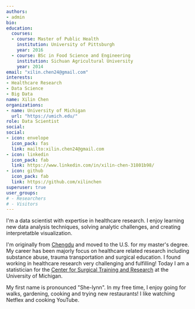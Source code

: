```yaml
---
authors:
- admin
bio: 
education:
  courses:
  - course: Master of Public Health
    institution: University of Pittsburgh
    year: 2016
  - course: BSc in Food Science and Engineering
    institution: Sichuan Agricultural University
    year: 2014
email: "xilin.chen24@gmail.com"
interests:
- Healthcare Research
- Data Science
- Big Data 
name: Xilin Chen
organizations:
- name: University of Michigan
  url: "https://umich.edu/"
role: Data Scientist
social:
social:
- icon: envelope
  icon_pack: fas
  link: mailto:xilin.chen24@gmail.com
- icon: linkedin
  icon_pack: fab
  link: https://www.linkedin.com/in/xilin-chen-31801b98/
- icon: github
  icon_pack: fab
  link: https://github.com/xilinchen
superuser: true
user_groups:
# - Researchers
# - Visitors
---
```


I'm a data scientist with expertise in healthcare research. I enjoy learning new data analysis techniques, solving analytic challenges, and creating interpretatble visualization.

I'm originally from [Chengdu](https://en.wikipedia.org/wiki/Chengdu) and moved to the U.S. for my master's degree. My career has been majorly focus on healthcare related research including substance abuse, trauma transportation and surgical education. I found working in healthcare research very challenging and fulfilling! Today I am a statistician for the [Center for Surgical Training and Research](https://medicine.umich.edu/dept/surgery/news/archive/201903/center-surgical-training-research) at the University of Michigan.

My first name is pronounced "She-lynn". In my free time, I enjoy going for walks, gardening, cooking and trying new restaurants! I like watching Netflex and cooking YouTube. 
